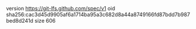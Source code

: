version https://git-lfs.github.com/spec/v1
oid sha256:cac3d45d9905af6a1714ba95a3c682d8a44a8749166fd87bdd7b987bed8d241d
size 606
